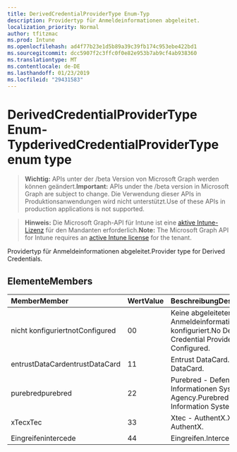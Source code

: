 ```yaml
---
title: DerivedCredentialProviderType Enum-Typ
description: Providertyp für Anmeldeinformationen abgeleitet.
localization_priority: Normal
author: tfitzmac
ms.prod: Intune
ms.openlocfilehash: ad4f77b23e1d5b89a39c39fb174c953ebe422bd1
ms.sourcegitcommit: dcc5907f2c3ffc0f0e82e953b7ab9cf4ab938360
ms.translationtype: MT
ms.contentlocale: de-DE
ms.lasthandoff: 01/23/2019
ms.locfileid: "29431583"
---
```

# <a name="derivedcredentialprovidertype-enum-type"></a><span data-ttu-id="31ab4-103">DerivedCredentialProviderType Enum-Typ</span><span class="sxs-lookup"><span data-stu-id="31ab4-103">derivedCredentialProviderType enum type</span></span>

> <span data-ttu-id="31ab4-104">**Wichtig:** APIs unter der /beta Version von Microsoft Graph werden können geändert.</span><span class="sxs-lookup"><span data-stu-id="31ab4-104">**Important:** APIs under the /beta version in Microsoft Graph are subject to change.</span></span> <span data-ttu-id="31ab4-105">Die Verwendung dieser APIs in Produktionsanwendungen wird nicht unterstützt.</span><span class="sxs-lookup"><span data-stu-id="31ab4-105">Use of these APIs in production applications is not supported.</span></span>

> <span data-ttu-id="31ab4-106">**Hinweis:** Die Microsoft Graph-API für Intune ist eine [aktive Intune-Lizenz](https://go.microsoft.com/fwlink/?linkid=839381) für den Mandanten erforderlich.</span><span class="sxs-lookup"><span data-stu-id="31ab4-106">**Note:** The Microsoft Graph API for Intune requires an [active Intune license](https://go.microsoft.com/fwlink/?linkid=839381) for the tenant.</span></span>

<span data-ttu-id="31ab4-107">Providertyp für Anmeldeinformationen abgeleitet.</span><span class="sxs-lookup"><span data-stu-id="31ab4-107">Provider type for Derived Credentials.</span></span>

## <a name="members"></a><span data-ttu-id="31ab4-108">Elemente</span><span class="sxs-lookup"><span data-stu-id="31ab4-108">Members</span></span>
|<span data-ttu-id="31ab4-109">Member</span><span class="sxs-lookup"><span data-stu-id="31ab4-109">Member</span></span>|<span data-ttu-id="31ab4-110">Wert</span><span class="sxs-lookup"><span data-stu-id="31ab4-110">Value</span></span>|<span data-ttu-id="31ab4-111">Beschreibung</span><span class="sxs-lookup"><span data-stu-id="31ab4-111">Description</span></span>|
|:---|:---|:---|
|<span data-ttu-id="31ab4-112">nicht konfiguriert</span><span class="sxs-lookup"><span data-stu-id="31ab4-112">notConfigured</span></span>|<span data-ttu-id="31ab4-113">0</span><span class="sxs-lookup"><span data-stu-id="31ab4-113">0</span></span>|<span data-ttu-id="31ab4-114">Keine abgeleiteten Anmeldeinformationsanbieter konfiguriert.</span><span class="sxs-lookup"><span data-stu-id="31ab4-114">No Derived Credential Provider Configured.</span></span>|
|<span data-ttu-id="31ab4-115">entrustDataCard</span><span class="sxs-lookup"><span data-stu-id="31ab4-115">entrustDataCard</span></span>|<span data-ttu-id="31ab4-116">1</span><span class="sxs-lookup"><span data-stu-id="31ab4-116">1</span></span>|<span data-ttu-id="31ab4-117">Entrust DataCard.</span><span class="sxs-lookup"><span data-stu-id="31ab4-117">Entrust DataCard.</span></span>|
|<span data-ttu-id="31ab4-118">purebred</span><span class="sxs-lookup"><span data-stu-id="31ab4-118">purebred</span></span>|<span data-ttu-id="31ab4-119">2</span><span class="sxs-lookup"><span data-stu-id="31ab4-119">2</span></span>|<span data-ttu-id="31ab4-120">Purebred - Defense Informationen Systeme Agency.</span><span class="sxs-lookup"><span data-stu-id="31ab4-120">Purebred - Defense Information Systems Agency.</span></span>|
|<span data-ttu-id="31ab4-121">xTec</span><span class="sxs-lookup"><span data-stu-id="31ab4-121">xTec</span></span>|<span data-ttu-id="31ab4-122">3</span><span class="sxs-lookup"><span data-stu-id="31ab4-122">3</span></span>|<span data-ttu-id="31ab4-123">Xtec - AuthentX.</span><span class="sxs-lookup"><span data-stu-id="31ab4-123">Xtec - AuthentX.</span></span>|
|<span data-ttu-id="31ab4-124">Eingreifen</span><span class="sxs-lookup"><span data-stu-id="31ab4-124">intercede</span></span>|<span data-ttu-id="31ab4-125">4</span><span class="sxs-lookup"><span data-stu-id="31ab4-125">4</span></span>|<span data-ttu-id="31ab4-126">Eingreifen.</span><span class="sxs-lookup"><span data-stu-id="31ab4-126">Intercede.</span></span>|




